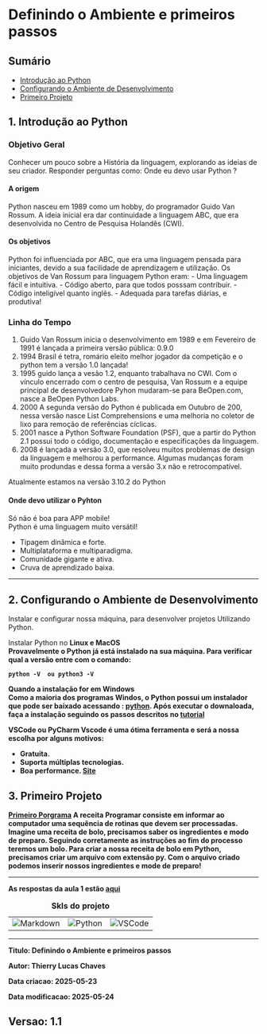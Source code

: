 # Definindo o Ambiente e primeiros passos
## Sumário 
   - [Introdução ao Python](#1-do-código)
   - [Configurando o Ambiente de Desenvolvimento](#2-configurando-o-ambiente-de-desenvolvimento)
   - [Primeiro Projeto](#3-primeiro-projeto)

## 1. Introdução ao Python 
### Objetivo Geral 
Conhecer um pouco sobre a História da linguagem, explorando as ideias de seu criador. Responder perguntas como: Onde eu devo usar Python ?  

#### A origem 
Python nasceu em 1989 como um hobby, do programador Guido Van Rossum. A ideia inicial era dar continuidade a linguagem ABC, que era desenvolvida no Centro de Pesquisa Holandês (CWI).  
#### Os objetivos 
Python foi influenciada por ABC, que era uma linguagem pensada para iniciantes, devido a sua facilidade de aprendizagem e utilização. 
Os objetivos de Van Rossum para linguagem Python eram:
    - Uma linguagem fácil e intuitiva. 
    - Código aberto, para que todos posssam contribuir. 
    - Código inteligível quanto inglês. 
    - Adequada para tarefas diárias, e produtiva!
### Linha do Tempo
1. Guido Van Rossum inicia o desenvolvimento em 1989 e em Fevereiro de 1991 é lançada a primeira versão pública: 0.9.0
2. 1994 Brasil é tetra, romário eleito melhor jogador da competição e o python tem a versão 1.0 lançada!
3. 1995 guido lança a vesão 1.2, enquanto trabalhava no CWI. Com o vínculo encerrado com o centro de pesquisa, Van Rossum e a equipe principal de desenvolvedore Pyhon mudaram-se para BeOpen.com, nasce a BeOpen Python Labs.
4. 2000 A segunda versão do Python é publicada em Outubro de 200, nessa versão nasce List Comprehensions e uma melhoria no coletor de lixo para remoção de referências cíclicas. 
5. 2001 nasce a Python Software Foundation (PSF), que a partir do Python 2.1 possui todo o código, documentação e especificações da linguagem. 
6. 2008 é lançada a versão 3.0, que resolveu muitos problemas de design da linguagem e melhorou a performance. Algumas mudanças foram muito produndas e dessa forma a versão 3.x não e retrocompatível.  

Atualmente estamos na versão 3.10.2 do Python

#### Onde devo utilizar o Pyhton 
Só não é boa para APP mobile!  
Python é uma linguagem muito versátil!  
- Tipagem dinâmica e forte. 
- Multiplataforma e multiparadigma. 
- Comunidade gigante e ativa. 
- Cruva de aprendizado baixa. 
--- 
## 2. Configurando o Ambiente de Desenvolvimento
Instalar e configurar nossa máquina, para desenvolver projetos Utilizando Python. 

Instalar Python no <b> Linux e MacOS </br>
Provavelmente o Python já está instalado na sua máquina. Para verificar qual a versão entre com o comando:  

```
python -V  ou python3 -V
```  
Quando a instalação for em <b> Windows </br>
Como a maioria dos programas Windos, o Python possui um instalador que pode ser baixado acessando :
[python](http://www.python.org). Após executar o downaloada, faça a instalação seguindo os passos descritos no [tutorial](https://python.org.br/instalacao-windows)

VSCode ou PyCharm 
Vscode é uma ótima ferramenta e será a nossa escolha por alguns motivos:
- Gratuita. 
- Suporta múltiplas tecnologias. 
- Boa performance. 
[Site](https://code.visualstudio.com/)

## 3. Primeiro Projeto
[Primeiro Porgrama](src/primeiro_programa.py)
A receita
Programar consiste em informar ao computador uma sequência de rotinas que devem ser processadas. Imagine uma receita de bolo, precisamos saber os ingredientes e modo de preparo. Seguindo corretamente as instruções ao fim do processo teremos um bolo. Para criar a nossa receita de bolo em Python, precisamos criar um arquivo com extensão py. Com o arquivo criado podemos inserir nossos ingredientes e mode de preparo!

--- 

As respostas da aula 1 estão [aqui](IMGS)
<table style="text-align: center; width: 100%;"> 
<caption><b>Skls do projeto </b></caption>
<tr>
    <td style="text-align: center;">
    <img alt="Markdown" src="https://img.shields.io/badge/markdown-%23000000.svg?style=for-the-badge&logo=markdown&logoColor=white"/>
    </td>
    <td style="text-align: center;">
    <img alt="Python" src="https://img.shields.io/badge/python-3670A0?style=for-the-badge&logo=python&logoColor=ffdd54"/>
    </td>
    <td style="text-align: center;">
    <img alt="VSCode" src="https://img.shields.io/badge/Visual%20Studio%20Code-0078d7.svg?style=for-the-badge&logo=visual-studio-code&logoColor=white"/>
    </td>
<tr> 
</table>

---
Titulo: Definindo o Ambiente e primeiros passos 

Autor: Thierry Lucas Chaves  

Data criacao: 2025-05-23  

Data modificacao: 2025-05-24 

Versao: 1.1  
---

